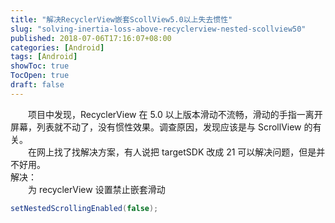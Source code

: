 ```yaml
---
title: "解决RecyclerView嵌套ScollView5.0以上失去惯性"
slug: "solving-inertia-loss-above-recyclerview-nested-scollview50"
published: 2018-07-06T17:16:07+08:00
categories: [Android]
tags: [Android]
showToc: true
TocOpen: true
draft: false
---
```

&emsp;&emsp;项目中发现，RecyclerView 在 5.0 以上版本滑动不流畅，滑动的手指一离开屏幕，列表就不动了，没有惯性效果。调查原因，发现应该是与 ScrollView 的有关。  
&emsp;&emsp;在网上找了找解决方案，有人说把 targetSDK 改成 21 可以解决问题，但是并不好用。  
解决：  
&emsp;&emsp;为 recyclerView 设置禁止嵌套滑动
```java
setNestedScrollingEnabled(false);  
```
